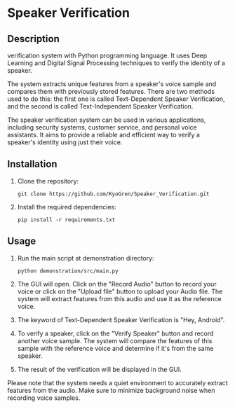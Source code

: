 # Speaker Verification

## Description

verification system with Python programming language. It uses Deep Learning and Digital Signal Processing techniques to verify the identity of a speaker. 

The system extracts unique features from a speaker's voice sample and compares them with previously stored features. There are two methods used to do this: the first one is called Text-Dependent Speaker Verification, and the second is called Text-Independent Speaker Verification.

The speaker verification system can be used in various applications, including security systems, customer service, and personal voice assistants. It aims to provide a reliable and efficient way to verify a speaker's identity using just their voice.

## Installation
1. Clone the repository:

    ```shell
    git clone https://github.com/KyoGren/Speaker_Verification.git
    ```

2. Install the required dependencies:

    ```shell
    pip install -r requirements.txt
    ```
## Usage

1. Run the main script at demonstration directory:

    ```shell
    python demonstration/src/main.py
    ```

2. The GUI will open. Click on the "Record Audio" button to record your voice or click on the "Upload file" button to upload your Audio file. The system will extract features from this audio and use it as the reference voice.

3. The keyword of Text-Dependent Speaker Verification is "Hey, Android".

3. To verify a speaker, click on the "Verify Speaker" button and record another voice sample. The system will compare the features of this sample with the reference voice and determine if it's from the same speaker.

4. The result of the verification will be displayed in the GUI.

Please note that the system needs a quiet environment to accurately extract features from the audio. Make sure to minimize background noise when recording voice samples.
